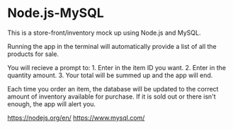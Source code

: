 # Node.js-MySQL

This is a store-front/inventory mock up using Node.js and MySQL.

Running the app in the terminal will automatically provide a list of all the products for sale.

You will recieve a prompt to:
    1. Enter in the item ID you want.
    2. Enter in the quantity amount.
    3. Your total will be summed up and the app will end.

Each time you order an item, the database will be updated to the correct amount of inventory available for purchase.  If it is sold out or there isn't enough, the app will alert you.

https://nodejs.org/en/
https://www.mysql.com/

